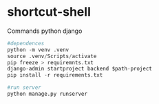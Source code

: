 # shortcut-shell
Commands python django
```python
#dependences
python -m venv .venv
source .venv/Scripts/activate
pip freeze > requiremnts.txt
django-admin startproject backend $path-project
pip install -r requirements.txt

#run server
python manage.py runserver
```
